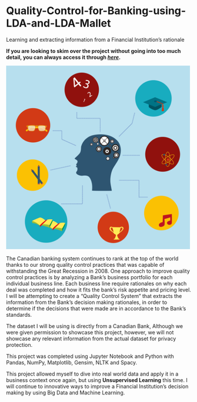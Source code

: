 # Quality-Control-for-Banking-using-LDA-and-LDA-Mallet
Learning and extracting information from a Financial Institution’s rationale

**If you are looking to skim over the project without going into too much detail, you can always access it through [_here_](https://nbviewer.jupyter.org/github/mick-zhang/Quality-Control-for-Banking-using-LDA-and-LDA-Mallet/blob/master/Topic%20Bank%20Github.ipynb?flush_cache=true).**

<img src="Topic%20Modeling.jpg" width="500">

The Canadian banking system continues to rank at the top of the world thanks to our strong quality control practices that was capable of withstanding the Great Recession in 2008. One approach to improve quality control practices is by analyzing a Bank’s business portfolio for each individual business line. Each business line require rationales on why each deal was completed and how it fits the bank’s risk appetite and pricing level. I will be attempting to create a “Quality Control System” that extracts the information from the Bank’s decision making rationales, in order to determine if the decisions that were made are in accordance to the Bank’s standards.

The dataset I will be using is directly from a Canadian Bank, Although we were given permission to showcase this project, however, we will not showcase any relevant information from the actual dataset for privacy protection.

This project was completed using Jupyter Notebook and Python with Pandas, NumPy, Matplotlib, Gensim, NLTK and Spacy.

This project allowed myself to dive into real world data and apply it in a business context once again, but using **Unsupervised Learning** this time. I will continue to innovative ways to improve a Financial Institution’s decision making by using Big Data and Machine Learning.
